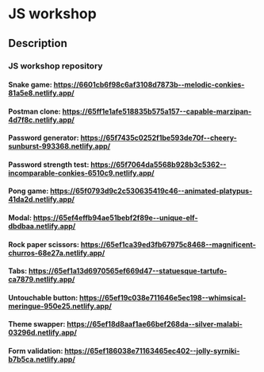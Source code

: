 # JS workshop

## Description

### JS workshop repository

#### Snake game: https://6601cb6f98c6af3108d7873b--melodic-conkies-81a5e8.netlify.app/

#### Postman clone: https://65ff1e1afe518835b575a157--capable-marzipan-4d7f8c.netlify.app/

#### Password generator: https://65f7435c0252f1be593de70f--cheery-sunburst-993368.netlify.app/

#### Password strength test: https://65f7064da5568b928b3c5362--incomparable-conkies-6510c9.netlify.app/

#### Pong game: https://65f0793d9c2c530635419c46--animated-platypus-41da2d.netlify.app/

#### Modal: https://65ef4effb94ae51bebf2f89e--unique-elf-dbdbaa.netlify.app/

#### Rock paper scissors: https://65ef1ca39ed3fb67975c8468--magnificent-churros-68e27a.netlify.app/

#### Tabs: https://65ef1a13d6970565ef669d47--statuesque-tartufo-ca7879.netlify.app/

#### Untouchable button: https://65ef19c038e711646e5ec198--whimsical-meringue-950e25.netlify.app/

#### Theme swapper: https://65ef18d8aaf1ae66bef268da--silver-malabi-03296d.netlify.app/

#### Form validation: https://65ef186038e71163465ec402--jolly-syrniki-b7b5ca.netlify.app/
